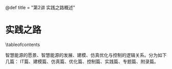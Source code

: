 @def title = "第2讲 实践之路概述"

# 实践之路

\tableofcontents

智慧能源的愿景、智慧能源的发展、建模、仿真优化与控制的逻辑关系。分为如下几篇：
IT篇、建模篇、仿真篇、优化篇、控制篇、实践篇、专题篇、附录篇。
